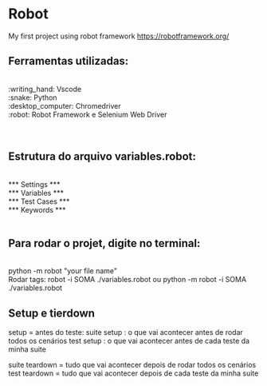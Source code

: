 # Robot
My first project using robot framework https://robotframework.org/

## Ferramentas utilizadas:
<br>
:writing_hand: Vscode <br>
:snake: Python <br>
:desktop_computer: Chromedriver <br>
:robot: Robot Framework e Selenium Web Driver <br>
<br>
<br>

## Estrutura do arquivo variables.robot: 
<br>
*** Settings ***
<br>
*** Variables ***
<br>
*** Test Cases ***
<br>
*** Keywords ***
<br>
<br>

## Para rodar o projet, digite no terminal:
<br>
 python -m robot "your file name"
 <br>
 Rodar tags:  robot -i SOMA ./variables.robot ou python -m robot -i SOMA ./variables.robot
 <br>

 ## Setup e tierdown
 setup = antes do teste: 
 suite setup : o que vai acontecer antes de rodar todos os cenários 
 test setup : o que vai acontecer antes de cada teste da minha suite

 suite teardown = tudo que vai acontecer depois de rodar todos os cenários 
 test teardown = tudo que vai acontecer depois de cada teste da minha suite